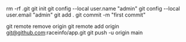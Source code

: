 rm -rf .git
git init
git config --local user.name "admin"
git config --local user.email "admin"
git add .
git commit -m "first commit"



git remote remove origin
git remote add origin git@github.com:raceinfo/app.git
git push -u origin main